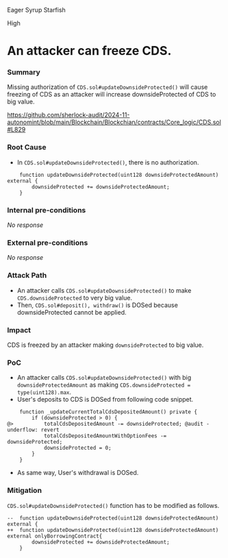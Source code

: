 Eager Syrup Starfish

High

# An attacker can freeze CDS.

### Summary

Missing authorization of `CDS.sol#updateDownsideProtected()` will cause freezing of CDS as an attacker will increase downsideProtected of CDS to big value.

https://github.com/sherlock-audit/2024-11-autonomint/blob/main/Blockchain/Blockchian/contracts/Core_logic/CDS.sol#L829

### Root Cause

- In `CDS.sol#updateDownsideProtected()`, there is no authorization.
```solidity
    function updateDownsideProtected(uint128 downsideProtectedAmount) external {
        downsideProtected += downsideProtectedAmount;
    }
```

### Internal pre-conditions

_No response_

### External pre-conditions

_No response_

### Attack Path

- An attacker calls `CDS.sol#updateDownsideProtected()` to make `CDS.downsideProtected` to very big value.
- Then, `CDS.sol#deposit(), withdraw()` is DOSed because downsideProtected cannot be applied.


### Impact

CDS is freezed by an attacker making `downsideProtected` to big value.


### PoC

- An attacker calls `CDS.sol#updateDownsideProtected()` with big `downsideProtectedAmount` as making `CDS.downsideProtected = type(uint128).max`.
- User's deposits to CDS is DOSed from following code snippet.
```solidity
    function _updateCurrentTotalCdsDepositedAmount() private {
        if (downsideProtected > 0) {
@>          totalCdsDepositedAmount -= downsideProtected; @audit - underflow: revert
            totalCdsDepositedAmountWithOptionFees -= downsideProtected;
            downsideProtected = 0;
        }
    }
```
- As same way, User's withdrawal is DOSed.

### Mitigation

`CDS.sol#updateDownsideProtected()` function has to be modified as follows.
```solidity
--  function updateDownsideProtected(uint128 downsideProtectedAmount) external {
++  function updateDownsideProtected(uint128 downsideProtectedAmount) external onlyBorrowingContract{
        downsideProtected += downsideProtectedAmount;
    }
```